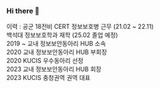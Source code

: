 ### Hi there 👋

<!--
**scarecr0ws/scarecr0ws** is a ✨ _special_ ✨ repository because its `README.md` (this file) appears on your GitHub profile.

Here are some ideas to get you started:

- 🔭 I’m currently working on ...
- 🌱 I’m currently learning ...
- 👯 I’m looking to collaborate on ...
- 🤔 I’m looking for help with ...
- 💬 Ask me about ...
- 📫 How to reach me: ...
- 😄 Pronouns: ...
- ⚡ Fun fact: ...
-->


이력 :
공군 18전비 CERT 정보보호병 근무 (21.02 ~ 22.11) </br>
백석대 정보보호학과 재학 (25.02 졸업 예정) </br>
2019 ~ 교내 정보보안동아리 HUB 소속</br>
2020 교내 정보보안동아리 HUB 부회장 </br>
2020 KUCIS 우수동아리 선정</br>
2023 교내 정보보안동아리 HUB 회장</br>
2023 KUCIS 충청권역 권역 대표</br>
